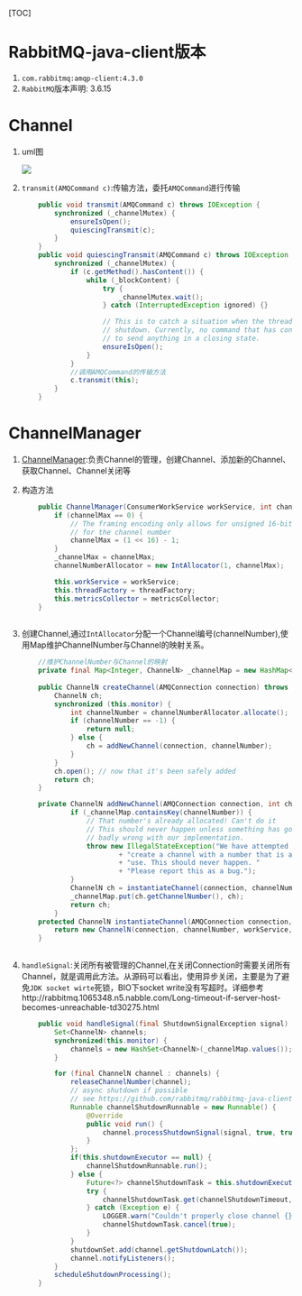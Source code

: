 [TOC]

<!--20181020-->

# RabbitMQ-java-client版本

1. `com.rabbitmq:amqp-client:4.3.0`
2. `RabbitMQ`版本声明: 3.6.15


# Channel

1. uml图
    
    ![](https://gitee.com/jannal/images/raw/master/RabbitMQ/15400145084705.jpg)
2. `transmit(AMQCommand c)`:传输方法，委托`AMQCommand`进行传输
   
    ```java
        public void transmit(AMQCommand c) throws IOException {
            synchronized (_channelMutex) {
                ensureIsOpen();
                quiescingTransmit(c);
            }
        }
        public void quiescingTransmit(AMQCommand c) throws IOException {
            synchronized (_channelMutex) {
                if (c.getMethod().hasContent()) {
                    while (_blockContent) {
                        try {
                            _channelMutex.wait();
                        } catch (InterruptedException ignored) {}
    
                        // This is to catch a situation when the thread wakes up during
                        // shutdown. Currently, no command that has content is allowed
                        // to send anything in a closing state.
                        ensureIsOpen();
                    }
                }
                //调用AMQCommand的传输方法
                c.transmit(this);
            }
        }
    
    
    ```

# ChannelManager

1.  [ChannelManager](https://gitee.com/jannal/rabbitmq/blob/master/rabbitmq-java-client/src/main/java/com/rabbitmq/client/impl/ChannelManager.java):负责Channel的管理，创建Channel、添加新的Channel、获取Channel、Channel关闭等
2. 构造方法
    ```java
        public ChannelManager(ConsumerWorkService workService, int channelMax, ThreadFactory threadFactory, MetricsCollector metricsCollector) {
            if (channelMax == 0) {
                // The framing encoding only allows for unsigned 16-bit integers
                // for the channel number
                channelMax = (1 << 16) - 1;
            }
            _channelMax = channelMax;
            channelNumberAllocator = new IntAllocator(1, channelMax);
    
            this.workService = workService;
            this.threadFactory = threadFactory;
            this.metricsCollector = metricsCollector;
        }
            
    ```
3. 创建Channel,通过`IntAllocator`分配一个Channel编号(channelNumber),使用Map维护ChannelNumber与Channel的映射关系。
    
    ```java
        //维护ChannelNumber与Channel的映射
        private final Map<Integer, ChannelN> _channelMap = new HashMap<Integer, ChannelN>();
        
        public ChannelN createChannel(AMQConnection connection) throws IOException {
            ChannelN ch;
            synchronized (this.monitor) {
                int channelNumber = channelNumberAllocator.allocate();
                if (channelNumber == -1) {
                    return null;
                } else {
                    ch = addNewChannel(connection, channelNumber);
                }
            }
            ch.open(); // now that it's been safely added
            return ch;
        }    
    
        private ChannelN addNewChannel(AMQConnection connection, int channelNumber) {
                if (_channelMap.containsKey(channelNumber)) {
                    // That number's already allocated! Can't do it
                    // This should never happen unless something has gone
                    // badly wrong with our implementation.
                    throw new IllegalStateException("We have attempted to "
                            + "create a channel with a number that is already in "
                            + "use. This should never happen. "
                            + "Please report this as a bug.");
                }
                ChannelN ch = instantiateChannel(connection, channelNumber, this.workService);
                _channelMap.put(ch.getChannelNumber(), ch);
                return ch;
            }
        protected ChannelN instantiateChannel(AMQConnection connection, int channelNumber, ConsumerWorkService workService) {
            return new ChannelN(connection, channelNumber, workService, this.metricsCollector);
        }
         
    
    ```
4. `handleSignal`:关闭所有被管理的Channel,在关闭Connection时需要关闭所有Channel，就是调用此方法。从源码可以看出，使用异步关闭，主要是为了避免`JDK socket wirte`死锁，BIO下socket write没有写超时。详细参考http://rabbitmq.1065348.n5.nabble.com/Long-timeout-if-server-host-becomes-unreachable-td30275.html
   
    ```java
        public void handleSignal(final ShutdownSignalException signal) {
            Set<ChannelN> channels;
            synchronized(this.monitor) {
                channels = new HashSet<ChannelN>(_channelMap.values());
            }
    
            for (final ChannelN channel : channels) {
                releaseChannelNumber(channel);
                // async shutdown if possible
                // see https://github.com/rabbitmq/rabbitmq-java-client/issues/194
                Runnable channelShutdownRunnable = new Runnable() {
                    @Override
                    public void run() {
                        channel.processShutdownSignal(signal, true, true);
                    }
                };
                if(this.shutdownExecutor == null) {
                    channelShutdownRunnable.run();
                } else {
                    Future<?> channelShutdownTask = this.shutdownExecutor.submit(channelShutdownRunnable);
                    try {
                        channelShutdownTask.get(channelShutdownTimeout, TimeUnit.MILLISECONDS);
                    } catch (Exception e) {
                        LOGGER.warn("Couldn't properly close channel {} on shutdown after waiting for {} ms", channel.getChannelNumber(), channelShutdownTimeout);
                        channelShutdownTask.cancel(true);
                    }
                }
                shutdownSet.add(channel.getShutdownLatch());
                channel.notifyListeners();
            }
            scheduleShutdownProcessing();
        }
    
    
    ```